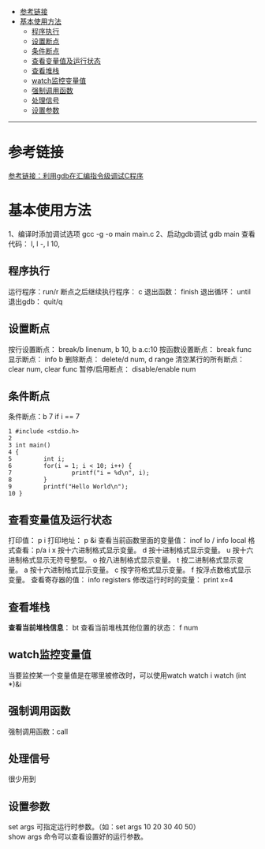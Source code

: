 <!-- TOC -->

- [参考链接](#参考链接)
- [基本使用方法](#基本使用方法)
    - [程序执行](#程序执行)
    - [设置断点](#设置断点)
    - [条件断点](#条件断点)
    - [查看变量值及运行状态](#查看变量值及运行状态)
    - [查看堆栈](#查看堆栈)
    - [watch监控变量值](#watch监控变量值)
    - [强制调用函数](#强制调用函数)
    - [处理信号](#处理信号)
    - [设置参数](#设置参数)

<!-- /TOC -->
*******************************************************

# 参考链接
[参考链接：利用gdb在汇编指令级调试C程序](https://blog.csdn.net/mergerly/article/details/8538272)


# 基本使用方法
1、编译时添加调试选项
gcc -g -o main main.c
2、启动gdb调试
gdb main
查看代码： l, l -, l 10,

## 程序执行
运行程序：run/r
断点之后继续执行程序： c
退出函数： finish
退出循环： until
退出gdb： quit/q

## 设置断点
按行设置断点： break/b linenum, b 10, b a.c:10
按函数设置断点： break func
显示断点： info b
删除断点： delete/d num, d range
清空某行的所有断点： clear num, clear func
暂停/启用断点： disable/enable num

## 条件断点
条件断点：b 7 if i == 7
```
1 #include <stdio.h>
2 
3 int main()
4 {
5         int i;
6         for(i = 1; i < 10; i++) {
7                 printf("i = %d\n", i);
8         }
9         printf("Hello World\n");
10 }
``` 

## 查看变量值及运行状态
打印值： p i
打印地址： p &i
查看当前函数里面的变量值： inof lo / info local
格式查看：p/a i
    x  按十六进制格式显示变量。
    d  按十进制格式显示变量。
    u  按十六进制格式显示无符号整型。
    o  按八进制格式显示变量。
    t  按二进制格式显示变量。 
    a  按十六进制格式显示变量。
    c  按字符格式显示变量。
    f  按浮点数格式显示变量。
查看寄存器的值： info registers
修改运行时时的变量： print x=4

## 查看堆栈
**查看当前堆栈信息**： bt
查看当前堆栈其他位置的状态： f num

## watch监控变量值
当要监控某一个变量值是在哪里被修改时，可以使用watch
watch i
watch (int *)&i

## 强制调用函数
强制调用函数：call <expr>

## 处理信号
很少用到

## 设置参数
set args 可指定运行时参数。（如：set args 10 20 30 40 50）   
show args 命令可以查看设置好的运行参数。   
